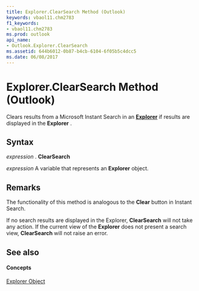 ```yaml
---
title: Explorer.ClearSearch Method (Outlook)
keywords: vbaol11.chm2783
f1_keywords:
- vbaol11.chm2783
ms.prod: outlook
api_name:
- Outlook.Explorer.ClearSearch
ms.assetid: 644b6012-0b87-b4cb-6104-6f05b5c4dcc5
ms.date: 06/08/2017
---
```



# Explorer.ClearSearch Method (Outlook)

Clears results from a Microsoft Instant Search in an **[Explorer](explorer-object-outlook.md)** if results are displayed in the **Explorer** .


## Syntax

 _expression_ . **ClearSearch**

 _expression_ A variable that represents an **Explorer** object.


## Remarks

The functionality of this method is analogous to the **Clear** button in Instant Search.

If no search results are displayed in the Explorer, **ClearSearch** will not take any action. If the current view of the **Explorer** does not present a search view, **ClearSearch** will not raise an error.


## See also


#### Concepts


[Explorer Object](explorer-object-outlook.md)

